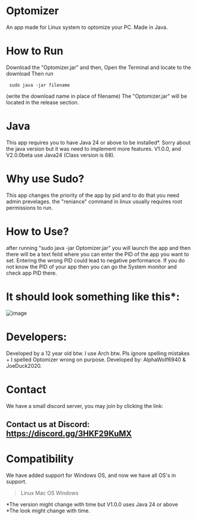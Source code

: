 # Optomizer
An app made for Linux system to optomize your PC. Made in Java.

# How to Run
Download the "Optomizer.jar" and then,
Open the Terminal and locate to the download
Then run <pre> ```sudo java -jar filename ``` </pre> (write the download name in place of filename)
The "Optomizer.jar" will be located in the release section.

# Java
This app requires you to have Java 24 or above to be installed*. Sorry about the java version but it was need to implement more features.
V1.0.0, and V2.0.0beta use Java24 (Class version is 68).

# Why use Sudo?
This app changes the priority of the app by pid and to do that you need admin prevelages.
the "reniance" command in linux usually requires root permissions to run.

# How to Use?
after running "sudo java -jar Optomizer.jar" you will launch the app and then there will be a text feild where you can enter the PID of the app you want to set. Entering the wrong PID could lead to negative performance.
If you do not know the PID of your app then you can go the System monitor and check app PID there.

# It should look something like this*:

![image](https://github.com/user-attachments/assets/873c89fb-aae8-44a1-90d6-604788c935c5)

# Developers:
Developed by a 12 year old btw. I use Arch btw. Pls ignore spelling mistakes + I spelled Optomizer wrong on purpose.
Developed by: AlphaWolf6940 & JoeDuck2020. 

# Contact
We have a small discord server, you may join by clicking the link:
## Contact us at Discord: https://discord.gg/3HKF29KuMX

# Compatibility
We have added support for Windows OS, and now we have all OS's in support.
> Linux
> Mac OS
> Windows

*The version might change with time but V1.0.0 uses Java 24 or above
*The look might change with time.
